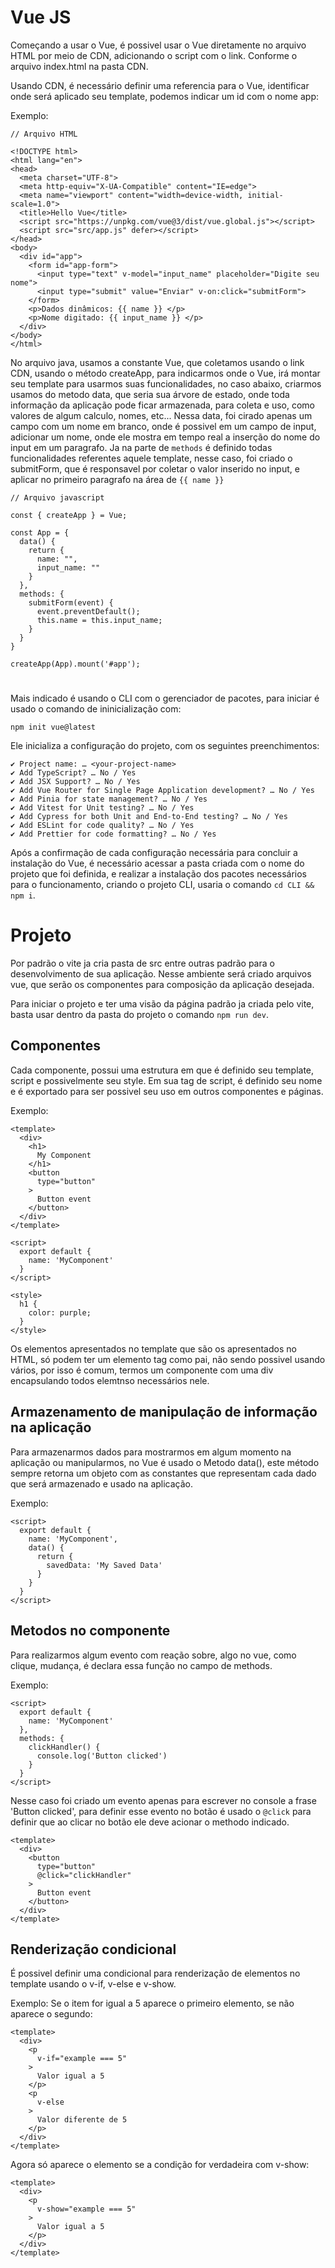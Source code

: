 # Vue JS

Começando a usar o Vue, é possivel usar o Vue diretamente no arquivo HTML por meio de CDN, adicionando o script com o link. Conforme o arquivo index.html na pasta CDN.

Usando CDN, é necessário definir uma referencia para o Vue, identificar onde será aplicado seu template, podemos indicar um id com o nome app:

Exemplo:

```
// Arquivo HTML

<!DOCTYPE html>
<html lang="en">
<head>
  <meta charset="UTF-8">
  <meta http-equiv="X-UA-Compatible" content="IE=edge">
  <meta name="viewport" content="width=device-width, initial-scale=1.0">
  <title>Hello Vue</title>
  <script src="https://unpkg.com/vue@3/dist/vue.global.js"></script>
  <script src="src/app.js" defer></script>
</head>
<body>
  <div id="app">
    <form id="app-form">
      <input type="text" v-model="input_name" placeholder="Digite seu nome">
      <input type="submit" value="Enviar" v-on:click="submitForm">
    </form>
    <p>Dados dinâmicos: {{ name }} </p>
    <p>Nome digitado: {{ input_name }} </p>
  </div>
</body>
</html>
```

No arquivo java, usamos a constante Vue, que coletamos usando o link CDN, usando o método createApp, para indicarmos onde o Vue, irá montar seu template para usarmos suas funcionalidades, no caso abaixo, criarmos usamos do metodo data, que seria sua árvore de estado, onde toda informação da aplicação pode ficar armazenada, para coleta e uso, como valores de algum calculo, nomes, etc...
Nessa data, foi cirado apenas um campo com um nome em branco, onde é possivel em um campo de input, adicionar um nome, onde ele mostra em tempo real a inserção do nome do input em um paragrafo.
Ja na parte de `methods` é definido todas funcionalidades referentes aquele template, nesse caso, foi criado o submitForm, que é responsavel por coletar o valor inserido no input, e aplicar no primeiro paragrafo na área de `{{ name }}`

```
// Arquivo javascript

const { createApp } = Vue;

const App = {
  data() {
    return {
      name: "",
      input_name: ""
    }
  },
  methods: {
    submitForm(event) {
      event.preventDefault();
      this.name = this.input_name;
    }
  }
}

createApp(App).mount('#app');
```


#

Mais indicado é usando o CLI com o gerenciador de pacotes, para iniciar é usado o comando de ininicialização com:
```
npm init vue@latest
```

Ele inicializa a configuração do projeto, com os seguintes preenchimentos:
```
✔ Project name: … <your-project-name>
✔ Add TypeScript? … No / Yes
✔ Add JSX Support? … No / Yes
✔ Add Vue Router for Single Page Application development? … No / Yes
✔ Add Pinia for state management? … No / Yes
✔ Add Vitest for Unit testing? … No / Yes
✔ Add Cypress for both Unit and End-to-End testing? … No / Yes
✔ Add ESLint for code quality? … No / Yes
✔ Add Prettier for code formatting? … No / Yes
```

Após a confirmação de cada configuração necessária para concluir a instalação do Vue, é necessário acessar a pasta criada com o nome do projeto que foi definida, e realizar a instalação dos pacotes necessários para o funcionamento, criando o projeto CLI, usaria o comando `cd CLI && npm i`.

# Projeto

Por padrão o vite ja cria pasta de src entre outras padrão para o desenvolvimento de sua aplicação. Nesse ambiente será criado arquivos vue, que serão os componentes para composição da aplicação desejada.

Para iniciar o projeto e ter uma visão da página padrão ja criada pelo vite, basta usar dentro da pasta do projeto o comando `npm run dev`.

## Componentes

Cada componente, possui uma estrutura em que é definido seu template, script e possivelmente seu style. Em sua tag de script, é definido seu nome e é exportado para ser possivel seu uso em outros componentes e páginas.

Exemplo:

```
<template>
  <div>
    <h1>
      My Component
    </h1>
    <button
      type="button"
    >
      Button event
    </button>
  </div>
</template>

<script>
  export default {
    name: 'MyComponent'
  }
</script>

<style>
  h1 {
    color: purple;
  }
</style>
```

Os elementos apresentados no template que são os apresentados no HTML, só podem ter um elemento tag como pai, não sendo possivel usando vários, por isso é comum, termos um componente com uma div encapsulando todos elemtnso necessários nele.

## Armazenamento de manipulação de informação na aplicação

Para armazenarmos dados para mostrarmos em algum momento na aplicação ou manipularmos, no Vue é usado o Metodo data(), este método sempre retorna um objeto com as constantes que representam cada dado que será armazenado e usado na aplicação.

Exemplo:
```
<script>
  export default {
    name: 'MyComponent',
    data() {
      return {
        savedData: 'My Saved Data'
      }
    }
  }
</script>
```

## Metodos no componente

Para realizarmos algum evento com reação sobre, algo no vue, como clique, mudança, é declara essa função no campo de methods.

Exemplo:
```
<script>
  export default {
    name: 'MyComponent'
  },
  methods: {
    clickHandler() {
      console.log('Button clicked')
    }
  }
</script>
```

Nesse caso foi criado um evento apenas para escrever no console a frase 'Button clicked', para definir esse evento no botão é usado o `@click` para definir que ao clicar no botão ele deve acionar o methodo indicado.
```
<template>
  <div>
    <button
      type="button"
      @click="clickHandler"
    >
      Button event
    </button>
  </div>
</template>
```

## Renderização condicional

É possivel definir uma condicional para renderização de elementos no template usando o v-if, v-else e v-show.

Exemplo:
Se o item for igual a 5 aparece o primeiro elemento, se não aparece o segundo:
```
<template>
  <div>
    <p
      v-if="example === 5"
    >
      Valor igual a 5
    </p>
    <p
      v-else
    >
      Valor diferente de 5
    </p>
  </div>
</template>
```

Agora só aparece  o elemento se a condição for verdadeira com v-show:
```
<template>
  <div>
    <p
      v-show="example === 5"
    >
      Valor igual a 5
    </p>
  </div>
</template>
```
